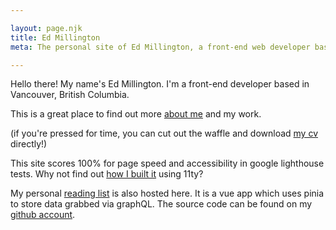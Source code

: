 ```yaml
---

layout: page.njk
title: Ed Millington
meta: The personal site of Ed Millington, a front-end web developer based in Vancouver, BC.

---
```


<p>
    Hello there! My name's Ed Millington. I'm a front-end developer based in Vancouver, British Columbia.
</p>
<p>
    This is a great place to find out more <a href="#">about me</a> and my work.
</p>
<p>
    (if you're pressed for time, you can cut out the waffle and download <a href="#">my cv</a> directly!)
</p>
<p>
    This site scores 100% for page speed and accessibility in google lighthouse tests. Why not find out <a href="#" title="how i built this site">how I built it</a> using 11ty?
</p>
<p>
    My personal <a href="#" title="my personal reading list">reading list</a> is also hosted here. It is a vue app which uses pinia to store data grabbed via graphQL. The source code can be found on my <a href="https://github.com/mllngtn/edmill-11ty" title="my github account">github account</a>.
</p>
